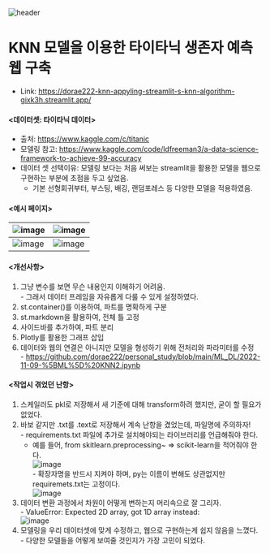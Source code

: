 ![header](https://capsule-render.vercel.app/api?type=waving&color=auto&height=200&section=header&text=KNN%20MODEL%20with%20Streamlit&fontSize=50&animation=fadeIn&fontAlignY=30&desc=Changing%20KNN%20models%20to%20Web%20pages&descAlignY=51&descAlign=62)

# KNN 모델을 이용한 타이타닉 생존자 예측 웹 구축
  - Link: https://dorae222-knn-appyling-streamlit-s-knn-algorithm-gixk3h.streamlit.app/

#### <데이터셋: 타이타닉 데이터><br>
  - 출처: https://www.kaggle.com/c/titanic<br>
  - 모델링 참고: https://www.kaggle.com/code/ldfreeman3/a-data-science-framework-to-achieve-99-accuracy<br>
  - 데이터 셋 선택이유: 모델링 보다는 처음 써보는 streamlit을 활용한 모델을 웹으로 구현하는 부분에 초점을 두고 싶었음.<br>
    - 기본 선형회귀부터, 부스팅, 배깅, 랜덤포레스 등 다양한 모델을 적용하였음.
#### <예시 페이지>
![image](https://user-images.githubusercontent.com/105966480/201268970-823d6ba9-46ca-499d-8f1d-17ada1157ec7.png) |![image](https://user-images.githubusercontent.com/105966480/201268931-e7c38c3a-446b-438b-92d4-5ba563d0ef71.png)
--- | --- | 
![image](https://user-images.githubusercontent.com/105966480/201742474-d3fd850e-fda7-4c52-913a-bbeb525e3612.png) |![image](https://user-images.githubusercontent.com/105966480/201269060-efb8a218-9864-4e7d-95ef-d61071dda403.png)
#### <개선사항>
  1. 그냥 변수를 보면 무슨 내용인지 이해하기 어려움.<br>
    - 그래서 데이터 프레임을 자유롭게 다룰 수 있게 설정하였다.
  2. st.container()를 이용하여, 파트를 명확하게 구분
  3. st.markdown을 활용하여, 전체 틀 고정
  4. 사이드바를 추가하여, 파트 분리
  5. Plotly를 활용한 그래프 삽입
  6. 데이터와 웹의 연결은 아니지만 모델을 형성하기 위해 전처리와 파라미터를 수정<br>
    - https://github.com/dorae222/personal_study/blob/main/ML_DL/2022-11-09-%5BML%5D%20KNN2.ipynb
#### <작업시 겪었던 난항>
  1. 스케일러도 pkl로 저장해서 새 기준에 대해 transform하려 했지만, 굳이 할 필요가 없었다.
  2. 바보 같지만 .txt를 .text로 저장해서 계속 난항을 겼었는데, 파일명에 주의하자!<br>
    - requirements.txt 파일에 추가로 설치해야되는 라이브러리를 언급해줘야 한다.
      - 예를 들어, from skitlearn.preprocessing~ => scikit-learn을 적어줘야 한다.<br>
      ![image](https://user-images.githubusercontent.com/105966480/201176417-b04b1385-6ce4-4f18-a488-47d4d591d996.png)<br>
    - 확장자명을 반드시 지켜야 하며, py는 이름이 변해도 상관없지만 requiremets.txt는 고정이다.<br>
      ![image](https://user-images.githubusercontent.com/105966480/201176243-6408100b-0472-4e5c-87c9-4bca5404004a.png)
  3. 데이터 변환 과정에서 차원이 어떻게 변하는지 머리속으로 잘 그리자.<br>
    - ValueError: Expected 2D array, got 1D array instead:<br>
    ![image](https://user-images.githubusercontent.com/105966480/201177873-bab43a09-ef37-4670-bbdf-689ca8c991af.png)<br>
  4. 모델링을 우리 데이터셋에 맞게 수정하고, 웹으로 구현하는게 쉽지 않음을 느꼈다.<br>
    - 다양한 모델들을 어떻게 보여줄 것인지가 가장 고민이 되었다.
